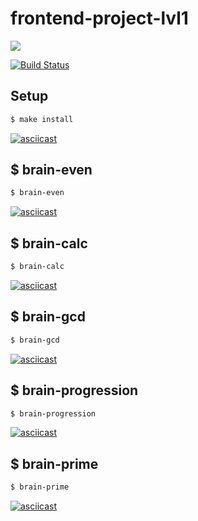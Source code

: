 # frontend-project-lvl1

<a href="https://codeclimate.com/github/codeclimate/codeclimate/maintainability"><img src="https://api.codeclimate.com/v1/badges/a99a88d28ad37a79dbf6/maintainability" /></a>

[![Build Status](https://travis-ci.com/NickolasDzR/frontend-project-lvl1.svg?branch=master)](https://travis-ci.com/NickolasDzR/frontend-project-lvl1)

## Setup

```sh
$ make install
```
[![asciicast](https://asciinema.org/a/0OVJmHtE5Wx4ipx96ESDHNjZc.svg)](https://asciinema.org/a/0OVJmHtE5Wx4ipx96ESDHNjZc)

## $ brain-even

```sh
$ brain-even
```
[![asciicast](https://asciinema.org/a/McbLhe4csJrUuscfPnE3M1woS.svg)](https://asciinema.org/a/McbLhe4csJrUuscfPnE3M1woS)

## $ brain-calc

```sh
$ brain-calc
```
[![asciicast](https://asciinema.org/a/axU6SS24INcjoCdMN7cq4RkJV.svg)](https://asciinema.org/a/axU6SS24INcjoCdMN7cq4RkJV)

## $ brain-gcd

```sh
$ brain-gcd
```
[![asciicast](https://asciinema.org/a/axU6SS24INcjoCdMN7cq4RkJV.svg)](https://asciinema.org/a/axU6SS24INcjoCdMN7cq4RkJV)

## $ brain-progression

```sh
$ brain-progression
```
[![asciicast](https://asciinema.org/a/Q56kxA6Z9Tsc5FUkP0wPWcbi6.svg)](https://asciinema.org/a/Q56kxA6Z9Tsc5FUkP0wPWcbi6)

## $ brain-prime

```sh
$ brain-prime
```
[![asciicast](https://asciinema.org/a/Wpj4oiauajlRwCW834Y1GSYrn.svg)](https://asciinema.org/a/Wpj4oiauajlRwCW834Y1GSYrn)